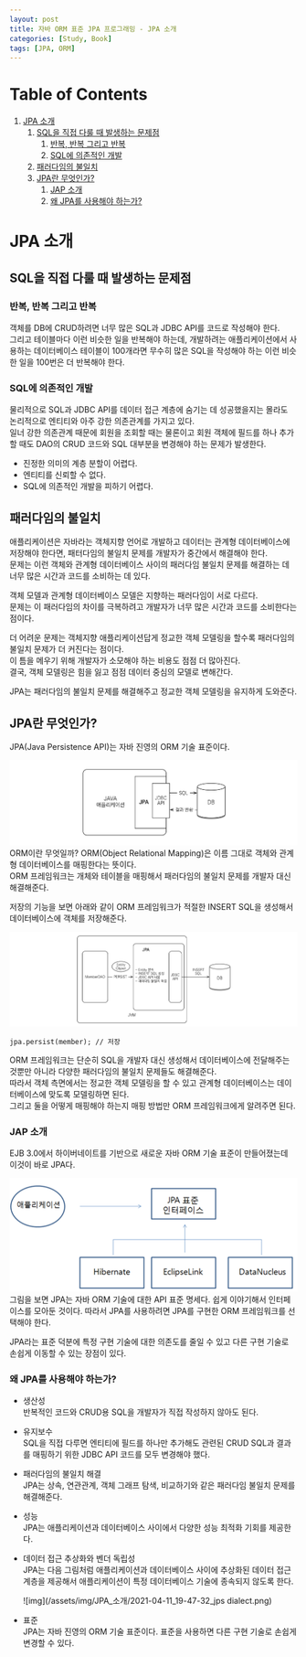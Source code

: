 ```yaml
---
layout: post
title: 자바 ORM 표준 JPA 프로그래밍 - JPA 소개
categories: [Study, Book]
tags: [JPA, ORM]
---
```


# Table of Contents

1.  [JPA 소개](#org2032581)
    1.  [SQL을 직접 다룰 때 발생하는 문제점](#org2d5500f)
        1.  [반복, 반복 그리고 반복](#orge916069)
        2.  [SQL에 의존적인 개발](#org59453cf)
    2.  [패러다임의 불일치](#orga8f10a3)
    3.  [JPA란 무엇인가?](#orgee228b1)
        1.  [JAP 소개](#org9fdfc5e)
        2.  [왜 JPA를 사용해야 하는가?](#org932d0db)


<a id="org2032581"></a>

# JPA 소개


<a id="org2d5500f"></a>

## SQL을 직접 다룰 때 발생하는 문제점


<a id="orge916069"></a>

### 반복, 반복 그리고 반복

객체를 DB에 CRUD하려면 너무 많은 SQL과 JDBC API를 코드로 작성해야 한다.  
그리고 테이블마다 이런 비슷한 일을 반복해야 하는데, 개발하려는 애플리케이션에서 사용하는 데이터베이스 테이블이 100개라면 무수히 많은 SQL을 작성해야 하는 이런 비슷한 일을 100번은 더 반복해야 한다.  


<a id="org59453cf"></a>

### SQL에 의존적인 개발

물리적으로 SQL과 JDBC API를 데이터 접근 계층에 숨기는 데 성공했을지는 몰라도 논리적으로 엔티티와 아주 강한 의존관계를 가지고 있다.  
일너 강한 의존관계 때문에 회원을 조회할 때는 물론이고 회원 객체에 필드를 하나 추가할 때도 DAO의 CRUD 코드와 SQL 대부분을 변경해야 하는 문제가 발생한다.  

-   진정한 의미의 계층 분할이 어렵다.
-   엔티티를 신뢰할 수 없다.
-   SQL에 의존적인 개발을 피하기 어렵다.


<a id="orga8f10a3"></a>

## 패러다임의 불일치

애플리케이션은 자바라는 객체지향 언어로 개발하고 데이터는 관계형 데이터베이스에 저장해야 한다면, 패터다임의 불일치 문제를 개발자가 중간에서 해결해야 한다.  
문제는 이런 객체와 관계형 데이터베이스 사이의 패러다임 불일치 문제를 해결하는 데 너무 많은 시간과 코드를 소비하는 데 있다.  

객체 모델과 관계형 데이터베이스 모델은 지향하는 패러다임이 서로 다르다.  
문제는 이 패러다임의 차이를 극복하려고 개발자가 너무 많은 시간과 코드를 소비한다는 점이다.  

더 어려운 문제는 객체지향 애플리케이션답게 정교한 객체 모델링을 할수록 패러다임의 불일치 문제가 더 커진다는 점이다.  
이 틈을 메우기 위해 개발자가 소모해야 하는 비용도 점점 더 많아진다.  
결국, 객체 모델링은 힘을 잃고 점점 데이터 중심의 모델로 변해간다.  

JPA는 패러다임의 불일치 문제를 해결해주고 정교한 객체 모델링을 유지하게 도와준다.  


<a id="orgee228b1"></a>

## JPA란 무엇인가?

JPA(Java Persistence API)는 자바 진영의 ORM 기술 표준이다.  

![img](/assets/img/JPA_소개/2021-04-11_19-27-13_jpa-basic-structure.png)  
ORM이란 무엇일까? ORM(Object Relational Mapping)은 이름 그대로 객체와 관계형 데이터베이스를 매핑한다는 뜻이다.  
ORM 프레임워크는 개체와 테이블을 매핑해서 패러다임의 불일치 문제를 개발자 대신 해결해준다.  

저장의 기능을 보면 아래와 같이 ORM 프레임워크가 적절한 INSERT SQL을 생성해서 데이터베이스에 객체를 저장해준다.  

![img](/assets/img/JPA_소개/2021-04-11_19-29-46_jpa-insert-structure.png)  

    jpa.persist(member); // 저장

ORM 프레임워크는 단순히 SQL을 개발자 대신 생성해서 데이터베이스에 전달해주는 것뿐만 아니라 다양한 패러다임의 불일치 문제들도 해결해준다.  
따라서 객체 측면에서는 정교한 객체 모델링을 할 수 있고 관계형 데이터베이스는 데이터베이스에 맞도록 모델링하면 된다.  
그리고 둘을 어떻게 매핑해야 하는지 매핑 방법만 ORM 프레임워크에게 알려주면 된다.  


<a id="org9fdfc5e"></a>

### JAP 소개

EJB 3.0에서 하이버네이트를 기반으로 새로운 자바 ORM 기술 표준이 만들어졌는데 이것이 바로 JPA다.  

![img](/assets/img/JPA_소개/2021-04-11_19-35-48_.png)  
그림을 보면 JPA는 자바 ORM 기술에 대한 API 표준 명세다. 쉽게 이야기해서 인터페이스를 모아둔 것이다. 따라서 JPA를 사용하려면 JPA를 구현한 ORM 프레임워크를 선택해야 한다.  

JPA라는 표준 덕분에 특정 구현 기술에 대한 의존도를 줄일 수 있고 다른 구현 기술로 손쉽게 이동할 수 있는 장점이 있다.  


<a id="org932d0db"></a>

### 왜 JPA를 사용해야 하는가?

-   생산성  
    반복적인 코드와 CRUD용 SQL을 개발자가 직접 작성하지 않아도 된다.
-   유지보수  
    SQL을 직접 다루면 엔티티에 필드를 하나만 추가해도 관련된 CRUD SQL과 결과를 매핑하기 위한 JDBC API 코드를 모두 변경해야 했다.
-   패러다임의 불일치 해결  
    JPA는 상속, 연관관계, 객체 그래프 탐색, 비교하기와 같은 패러다임 불일치 문제를 해결해준다.
-   성능  
    JPA는 애플리케이션과 데이터베이스 사이에서 다양한 성능 최적화 기회를 제공한다.
-   데이터 접근 추상화와 벤더 독립성  
    JPA는 다음 그림처럼 애플리케이션과 데이터베이스 사이에 추상화된 데이터 접근 계층을 제공해서 애플리케이션이 특정 데이터베이스 기술에 종속되지 않도록 한다.  
    
    ![img](/assets/img/JPA_소개/2021-04-11_19-47-32_jps dialect.png)
-   표준  
    JPA는 자바 진영의 ORM 기술 표준이다. 표준을 사용하면 다른 구현 기술로 손쉽게 변경할 수 있다.

